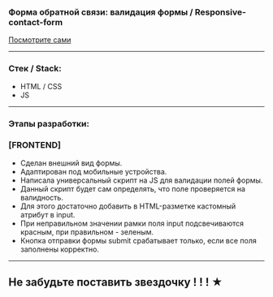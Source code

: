 
### Форма обратной связи: валидация формы / Responsive-contact-form

  [Посмотрите сами](https://juliadooby.github.io/Responsive-contact-form/)   

---

### Стек / Stack: 

* HTML / CSS
* JS

---

### Этапы разработки: 

### [FRONTEND] 

* Сделан внешний вид формы. 
* Адаптирован под мобильные устройства. 
* Написала универсальный скрипт на JS для валидации полей формы. 
* Данный скрипт будет сам определять, что поле проверяется на валидность. 
* Для этого достаточно добавить в HTML-разметке кастомный атрибут в input. 
* При неправильном значении рамки поля input подсвечиваются красным, при правильном - зеленым. 
* Кнопка отправки формы submit срабатывает только, если все поля заполнены корректно.

---

## Не забудьте поставить звездочку ! ! ! ★ 
